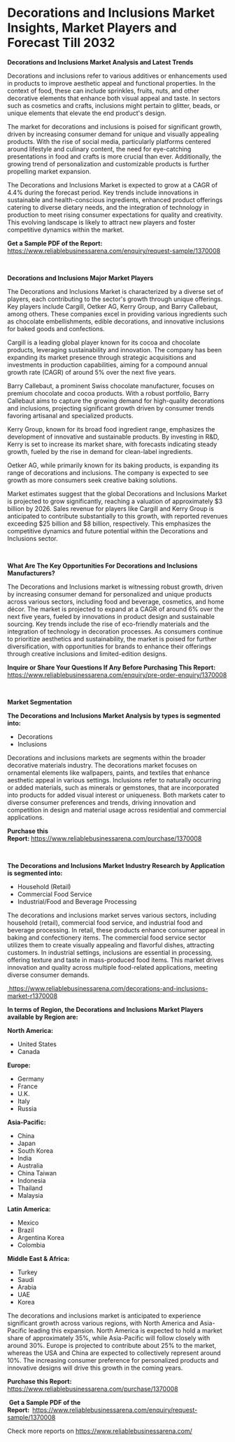 <p><h1>Decorations and Inclusions Market Insights, Market Players and Forecast Till 2032</h1></p><p><strong>Decorations and Inclusions Market Analysis and Latest Trends</strong></p>
<p><p>Decorations and inclusions refer to various additives or enhancements used in products to improve aesthetic appeal and functional properties. In the context of food, these can include sprinkles, fruits, nuts, and other decorative elements that enhance both visual appeal and taste. In sectors such as cosmetics and crafts, inclusions might pertain to glitter, beads, or unique elements that elevate the end product's design.</p><p>The market for decorations and inclusions is poised for significant growth, driven by increasing consumer demand for unique and visually appealing products. With the rise of social media, particularly platforms centered around lifestyle and culinary content, the need for eye-catching presentations in food and crafts is more crucial than ever. Additionally, the growing trend of personalization and customizable products is further propelling market expansion.</p><p>The Decorations and Inclusions Market is expected to grow at a CAGR of 4.4% during the forecast period. Key trends include innovations in sustainable and health-conscious ingredients, enhanced product offerings catering to diverse dietary needs, and the integration of technology in production to meet rising consumer expectations for quality and creativity. This evolving landscape is likely to attract new players and foster competitive dynamics within the market.</p></p>
<p><strong>Get a Sample PDF of the Report:&nbsp;</strong> <a href="https://www.reliablebusinessarena.com/enquiry/request-sample/1370008?utm_campaign=2476&utm_medium=2&utm_source=Github&utm_content=ia&utm_term=22032025&utm_id=decorations-and-inclusions">https://www.reliablebusinessarena.com/enquiry/request-sample/1370008</a></p>
<p>&nbsp;</p>
<p><strong>Decorations and Inclusions Major Market Players</strong></p>
<p><p>The Decorations and Inclusions Market is characterized by a diverse set of players, each contributing to the sector's growth through unique offerings. Key players include Cargill, Oetker AG, Kerry Group, and Barry Callebaut, among others. These companies excel in providing various ingredients such as chocolate embellishments, edible decorations, and innovative inclusions for baked goods and confections.</p><p>Cargill is a leading global player known for its cocoa and chocolate products, leveraging sustainability and innovation. The company has been expanding its market presence through strategic acquisitions and investments in production capabilities, aiming for a compound annual growth rate (CAGR) of around 5% over the next five years.</p><p>Barry Callebaut, a prominent Swiss chocolate manufacturer, focuses on premium chocolate and cocoa products. With a robust portfolio, Barry Callebaut aims to capture the growing demand for high-quality decorations and inclusions, projecting significant growth driven by consumer trends favoring artisanal and specialized products.</p><p>Kerry Group, known for its broad food ingredient range, emphasizes the development of innovative and sustainable products. By investing in R&D, Kerry is set to increase its market share, with forecasts indicating steady growth, fueled by the rise in demand for clean-label ingredients.</p><p>Oetker AG, while primarily known for its baking products, is expanding its range of decorations and inclusions. The company is expected to see growth as more consumers seek creative baking solutions.</p><p>Market estimates suggest that the global Decorations and Inclusions Market is projected to grow significantly, reaching a valuation of approximately $3 billion by 2026. Sales revenue for players like Cargill and Kerry Group is anticipated to contribute substantially to this growth, with reported revenues exceeding $25 billion and $8 billion, respectively. This emphasizes the competitive dynamics and future potential within the Decorations and Inclusions sector.</p></p>
<p>&nbsp;</p>
<p><strong>What Are The Key Opportunities For Decorations and Inclusions Manufacturers?</strong></p>
<p><p>The Decorations and Inclusions market is witnessing robust growth, driven by increasing consumer demand for personalized and unique products across various sectors, including food and beverage, cosmetics, and home décor. The market is projected to expand at a CAGR of around 6% over the next five years, fueled by innovations in product design and sustainable sourcing. Key trends include the rise of eco-friendly materials and the integration of technology in decoration processes. As consumers continue to prioritize aesthetics and sustainability, the market is poised for further diversification, with opportunities for brands to enhance their offerings through creative inclusions and limited-edition designs.</p></p>
<p><strong>Inquire or Share Your Questions If Any Before Purchasing This Report:</strong> <a href="https://www.reliablebusinessarena.com/enquiry/pre-order-enquiry/1370008?utm_campaign=2476&utm_medium=2&utm_source=Github&utm_content=ia&utm_term=22032025&utm_id=decorations-and-inclusions">https://www.reliablebusinessarena.com/enquiry/pre-order-enquiry/1370008</a></p>
<p>&nbsp;</p>
<p><strong>Market Segmentation</strong></p>
<p><strong>The Decorations and Inclusions Market Analysis by types is segmented into:</strong></p>
<p><ul><li>Decorations</li><li>Inclusions</li></ul></p>
<p><p>Decorations and inclusions markets are segments within the broader decorative materials industry. The decorations market focuses on ornamental elements like wallpapers, paints, and textiles that enhance aesthetic appeal in various settings. Inclusions refer to naturally occurring or added materials, such as minerals or gemstones, that are incorporated into products for added visual interest or uniqueness. Both markets cater to diverse consumer preferences and trends, driving innovation and competition in design and material usage across residential and commercial applications.</p></p>
<p><strong>Purchase this Report:&nbsp;</strong><a href="https://www.reliablebusinessarena.com/purchase/1370008?utm_campaign=2476&utm_medium=2&utm_source=Github&utm_content=ia&utm_term=22032025&utm_id=decorations-and-inclusions">https://www.reliablebusinessarena.com/purchase/1370008</a></p>
<p>&nbsp;</p>
<p><strong>The Decorations and Inclusions Market Industry Research by Application is segmented into:</strong></p>
<p><ul><li>Household (Retail)</li><li>Commercial Food Service</li><li>Industrial/Food and Beverage Processing</li></ul></p>
<p><p>The decorations and inclusions market serves various sectors, including household (retail), commercial food service, and industrial food and beverage processing. In retail, these products enhance consumer appeal in baking and confectionery items. The commercial food service sector utilizes them to create visually appealing and flavorful dishes, attracting customers. In industrial settings, inclusions are essential in processing, offering texture and taste in mass-produced food items. This market drives innovation and quality across multiple food-related applications, meeting diverse consumer demands.</p></p>
<p><a href="https://www.reliablebusinessarena.com/decorations-and-inclusions-market-r1370008?utm_campaign=2476&utm_medium=2&utm_source=Github&utm_content=ia&utm_term=22032025&utm_id=decorations-and-inclusions">&nbsp;https://www.reliablebusinessarena.com/decorations-and-inclusions-market-r1370008</a></p>
<p><strong>In terms of Region, the Decorations and Inclusions Market Players available by Region are:</strong></p>
<p>
    <p> <strong> North America: </strong>
        <ul>
            <li>United States</li>
            <li>Canada</li>
        </ul>
        </p> 
    <p> <strong> Europe: </strong>
        <ul>
            <li>Germany</li>
            <li>France</li>
            <li>U.K.</li>
            <li>Italy</li>
            <li>Russia</li>
        </ul>
        </p> 
    <p> <strong> Asia-Pacific: </strong>
        <ul>
            <li>China</li>
            <li>Japan</li>
            <li>South Korea</li>
            <li>India</li>
            <li>Australia</li>
            <li>China Taiwan</li>
            <li>Indonesia</li>
            <li>Thailand</li>
            <li>Malaysia</li>
        </ul>
        </p> 
    <p> <strong> Latin America: </strong>
        <ul>
            <li>Mexico</li>
            <li>Brazil</li>
            <li>Argentina Korea</li>
            <li>Colombia</li>
        </ul>
        </p> 
    <p> <strong> Middle East & Africa: </strong>
        <ul>
            <li>Turkey</li>
            <li>Saudi</li>
            <li>Arabia</li>
            <li>UAE</li>
            <li>Korea</li>
        </ul>
    </p>
    </p>
<p><p>The decorations and inclusions market is anticipated to experience significant growth across various regions, with North America and Asia-Pacific leading this expansion. North America is expected to hold a market share of approximately 35%, while Asia-Pacific will follow closely with around 30%. Europe is projected to contribute about 25% to the market, whereas the USA and China are expected to collectively represent around 10%. The increasing consumer preference for personalized products and innovative designs will drive this growth in the coming years.</p></p>
<p><strong>Purchase this Report: </strong><a href="https://www.reliablebusinessarena.com/purchase/1370008?utm_campaign=2476&utm_medium=2&utm_source=Github&utm_content=ia&utm_term=22032025&utm_id=decorations-and-inclusions">https://www.reliablebusinessarena.com/purchase/1370008</a></p>
<p>&nbsp;<strong>Get a Sample PDF of the Report:&nbsp;&nbsp;</strong><a href="https://www.reliablebusinessarena.com/enquiry/request-sample/1370008?utm_campaign=2476&utm_medium=2&utm_source=Github&utm_content=ia&utm_term=22032025&utm_id=decorations-and-inclusions">https://www.reliablebusinessarena.com/enquiry/request-sample/1370008</a></p>
<p><strong></strong></p>
<p>Check more reports on <a href="https://www.reliablebusinessarena.com/?utm_campaign=2476&utm_medium=2&utm_source=Github&utm_content=ia&utm_term=22032025&utm_id=decorations-and-inclusions">https://www.reliablebusinessarena.com/</a></p>
